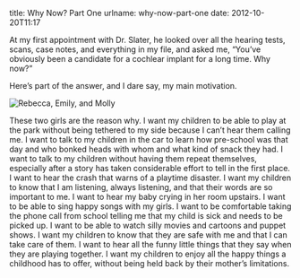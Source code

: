 title: Why Now? Part One
urlname: why-now-part-one
date: 2012-10-20T11:17

At my first appointment with Dr. Slater, he looked over all the hearing tests,
scans, case notes, and everything in my file, and asked me, &ldquo;You&#x02bc;ve
obviously been a candidate for a cochlear implant for a long time. Why
now?&rdquo;

Here&#x02bc;s part of the answer, and I dare say, my main motivation.

![Rebecca, Emily, and Molly][a]

[a]: {static}/images/2012-05-13-rebecca-with-her-girls.jpg

These two girls are the reason why. I want my children to be able to play at the
park without being tethered to my side because I can&#x02bc;t hear them calling
me. I want to talk to my children in the car to learn how pre-school was that
day and who bonked heads with whom and what kind of snack they had. I want to
talk to my children without having them repeat themselves, especially after a
story has taken considerable effort to tell in the first place. I want to hear
the crash that warns of a playtime disaster. I want my children to know that I
am listening, always listening, and that their words are so important to me. I
want to hear my baby crying in her room upstairs. I want to be able to sing
happy songs with my girls. I want to be comfortable taking the phone call from
school telling me that my child is sick and needs to be picked up. I want to be
able to watch silly movies and cartoons and puppet shows. I want my children to
know that they are safe with me and that I can take care of them. I want to hear
all the funny little things that they say when they are playing together. I want
my children to enjoy all the happy things a childhood has to offer, without
being held back by their mother&#x02bc;s limitations.
